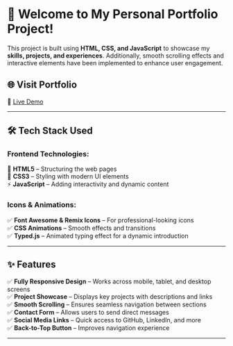 # 🎨 Welcome to My Personal Portfolio Project!  

This project is built using **HTML, CSS, and JavaScript** to showcase my **skills, projects, and experiences**. Additionally, smooth scrolling effects and interactive elements have been implemented to enhance user engagement. 

## 🌐 **Visit Portfolio**  
🔗 [Live Demo](https://your-portfolio-link.com)  

---

## 🛠 **Tech Stack Used**  
### **Frontend Technologies:**  
🚀 **HTML5** – Structuring the web pages  
🎨 **CSS3** – Styling with modern UI elements  
⚡ **JavaScript** – Adding interactivity and dynamic content  

### **Icons & Animations:**  
✅ **Font Awesome & Remix Icons** – For professional-looking icons  
✅ **CSS Animations** – Smooth effects and transitions  
✅ **Typed.js** – Animated typing effect for a dynamic introduction  

---

## ✨ **Features**  
✅ **Fully Responsive Design** – Works across mobile, tablet, and desktop screens  
✅ **Project Showcase** – Displays key projects with descriptions and links  
✅ **Smooth Scrolling** – Ensures seamless navigation between sections  
✅ **Contact Form** – Allows users to send direct messages  
✅ **Social Media Links** – Quick access to GitHub, LinkedIn, and more  
✅ **Back-to-Top Button** – Improves navigation experience  

---


